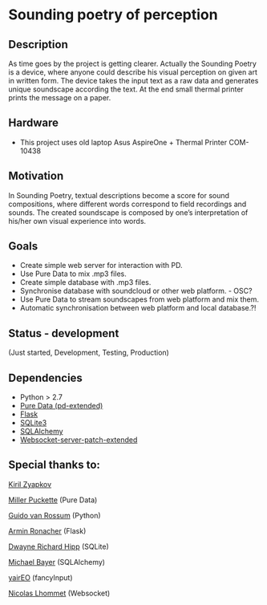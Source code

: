 Sounding poetry of perception
=============================

## Description

As time goes by the project is getting clearer. Actually the Sounding Poetry is
a device, where anyone could describe his visual perception on given art in
written form. The device takes the input text as a raw data and generates
unique soundscape according the text. At the end small thermal printer prints
the message on a paper.

## Hardware

* This project uses old laptop Asus AspireOne + Thermal Printer COM-10438

## Motivation

In Sounding Poetry, textual descriptions become a score for sound compositions,
where different words correspond to field recordings and sounds. The created
soundscape is composed by one’s interpretation of his/her own visual experience
into words.

## Goals

* Create simple web server for interaction with PD.
* Use Pure Data to mix .mp3 files.
* Create simple database with .mp3 files.
* Synchronise database with soundcloud or other web platform. - OSC?
* Use Pure Data to stream soundscapes from web platform and mix them.
* Automatic synchronisation between web platform and local database.?!

## Status - development

(Just started, Development, Testing, Production)

## Dependencies

* Python > 2.7
* [Pure Data (pd-extended)](http://puredata.info/downloads/pd-extended)
* [Flask](http://flask.pocoo.org)
* [SQLite3](http://www.sqlite.org)
* [SQLAlchemy](http://www.sqlalchemy.org)
* [Websocket-server-patch-extended](http://puredata.hurleur.com/sujet-10062-websocket-server-patch-extended-demo)

## Special thanks to:

[Kiril Zyapkov](https://github.com/kzyapkov)

[Miller Puckette](http://en.wikipedia.org/wiki/Miller_Puckette) (Pure Data)

[Guido van Rossum](http://en.wikipedia.org/wiki/Guido_van_Rossum) (Python)

[Armin Ronacher](https://twitter.com/mitsuhiko) (Flask)

[Dwayne Richard Hipp](http://en.wikipedia.org/wiki/D._Richard_Hipp) (SQLite)

[Michael Bayer](https://twitter.com/zzzeek) (SQLAlchemy)

[yairEO](https://github.com/yairEO/fancyInput) (fancyInput)

[Nicolas Lhommet](http://puredata.hurleur.com/profil-47995-nicolas-lhommet)
(Websocket)

